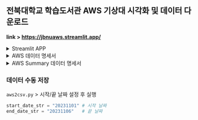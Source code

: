 ## 전북대학교 학습도서관 AWS 기상대 시각화 및 데이터 다운로드

**link > https://jbnuaws.streamlit.app/**

<details>
<summary>Streamlit APP</summary>
데이터 기간: 2023.10.01 ~ 전날

Daily: 'select a(an) start/end date' 에서 선택한 기간
Day: 'select a date' 에서 선택한 날짜

| Tab           | Data  | Contents                                                                             |
|---------------|-------|--------------------------------------------------------------------------------------|
| Day Vis       | Day   | - 온습도<br/>- 온도<br/>- 습도<br/>- 누적광량                                                   |
| Daily Vis     | Daily | - 온습도<br/>- 온도<br/>- 습도<br/>- 누적광량<br/>- 일교차<br/>- 온도&강수량<br/>- 강수계급별 분포<br/>- 풍향 분포 |
| Summary Table | Daily | - 요약 통계 데이터                                                                          |
| Hour Table    | Daily | - 1시간 간격 전체 데이터                                                                      |
| Minute Table  | Daily | - 설정 분 간격 전체 데이터                                                                     |
| Day Table     | Day   | - 설정 분 간격 전체 데이터                                                                     |
</details>


<details>
<summary>AWS 데이터 명세서</summary>

| 구분                | name     | 단위                  |
|-------------------|----------|---------------------|
| datetime          | datetime | YYYY-MM-DD hh:mm:ss |
| 온도                | temp     | ℃                   |
| 습도                | hum      | %                   |
| 일사                | rad      | W/m^2               |
| 풍향                | wd       | degree              |
| 풍속                | ws       | m/s                  |
| 강우                | rain     | mm                  |
| 최대순간풍속(60초 중 최고값) | maxws    | m/s                 |
| 배터리전압(최저값)        | bv       | V                   |
</details>

<details>
<summary>AWS Summary 데이터 명세서</summary>

| 구분   | 단위    | 설명                                            |
|------|-------|-----------------------------------------------|
| 평균기온 | ℃     | 일 평균 기온                                       |
| 최고기온 | ℃     | 일 최고 기온                                       |
| 최저기온 | ℃     | 일 최저 기온                                       |
| 강수량  | mm    | 일 총 강수량                                       |
| 최대일사 | W/m^2 | 일 최대 일사량                                      |
| 일교차  | ℃     | 일 최고 기온 - 일 최고 기온                             |
| 강수계급 | -     | 강수량에 따라 5개 단계로 구분                             |
| 풍향계급 | -     | 풍향에 따라 16개 방향으로 구분                            |
| 적산온도 | ℃     | 생육일수의 일평균기온을 적산                               |
| 강수일수 | 일     | -                                             |
| 폭염일수 | 일     | -                                             |
| 한파일수 | 일     | -                                             |
| 체감온도 | ℃     | 인간이 느끼는 더위나 추위를 수량적으로 나타낸 것                   |
| 실효습도 | %     | 수일 전부터의 상대습도에 경과 시간에 따른 가중치를 주어서 건조도를 나타내는 지수 |

※ 해당 데이터에서는 실효습도, 적산온도 무의미함

</details>



### 데이터 수동 저장

```aws2csv.py``` > 시작/끝 날짜 설정 후 실행

```python
start_date_str = "20231101" # 시작 날짜
end_date_str = "20231106"   # 끝 날짜
```